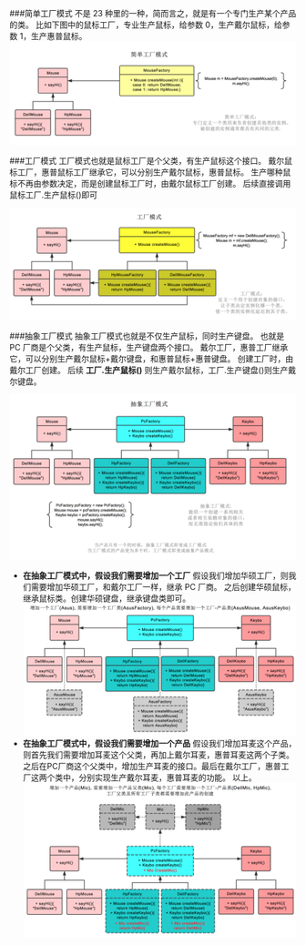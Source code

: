 ###简单工厂模式
不是 23 种里的一种，简而言之，就是有一个专门生产某个产品的类。
比如下图中的鼠标工厂，专业生产鼠标，给参数 0，生产戴尔鼠标，给参数 1，生产惠普鼠标。
![简单工厂模式](./img/factory/single_factory.png)

###工厂模式
工厂模式也就是鼠标工厂是个父类，有生产鼠标这个接口。
戴尔鼠标工厂，惠普鼠标工厂继承它，可以分别生产戴尔鼠标，惠普鼠标。
生产哪种鼠标不再由参数决定，而是创建鼠标工厂时，由戴尔鼠标工厂创建。
后续直接调用鼠标工厂.生产鼠标()即可

![工厂模式](./img/factory/factory.png)

###抽象工厂模式
抽象工厂模式也就是不仅生产鼠标，同时生产键盘。
也就是 PC 厂商是个父类，有生产鼠标，生产键盘两个接口。
戴尔工厂，惠普工厂继承它，可以分别生产戴尔鼠标+戴尔键盘，和惠普鼠标+惠普键盘。
创建工厂时，由戴尔工厂创建。 后续 **工厂.生产鼠标()** 则生产戴尔鼠标，工厂.生产键盘()则生产戴尔键盘。

![抽象工厂模式](./img/factory/abstract_factory.png)

- **在抽象工厂模式中，假设我们需要增加一个工厂**
假设我们增加华硕工厂，则我们需要增加华硕工厂，和戴尔工厂一样，继承 PC 厂商。
之后创建华硕鼠标，继承鼠标类。创建华硕键盘，继承键盘类即可。
  ![增加工厂](./img/factory/add_factory.png)
- **在抽象工厂模式中，假设我们需要增加一个产品**
假设我们增加耳麦这个产品，则首先我们需要增加耳麦这个父类，再加上戴尔耳麦，惠普耳麦这两个子类。
之后在PC厂商这个父类中，增加生产耳麦的接口。最后在戴尔工厂，惠普工厂这两个类中，分别实现生产戴尔耳麦，惠普耳麦的功能。 以上。
  ![增加产品](./img/factory/add_product.png)

